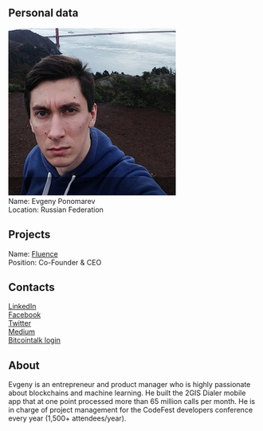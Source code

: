 ## Personal data
![photo](photo/evgeny_ponomarev.jpg)  
Name: Evgeny Ponomarev  
Location: Russian Federation  
## Projects 
Name: [Fluence](../projects/fluence.md)  
Position: Co-Founder & CEO   
## Contacts
[LinkedIn](https://www.linkedin.com/in/evgeny-ponomarev-4ab3672a/)  
[Facebook](https://www.facebook.com/evgeny.ponomarev)  
[Twitter](https://twitter.com/eponomarev)  
[Medium](https://blog.fluence.ai/@evgenyponomarev)  
[Bitcointalk login](https://bitcointalk.org/index.php?action=profile;u=989194)
## About
Evgeny is an entrepreneur and product manager who is highly passionate about blockchains and machine learning. He built the 2GIS Dialer mobile app that at one point processed more than 65 million calls per month. He is in charge of project management for the CodeFest developers conference every year (1,500+ attendees/year).
